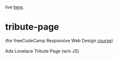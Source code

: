 live [here](https://dianapadre.github.io/tribute-page/).

# tribute-page
(for freeCodeCamp Responsive Web Design [course](https://www.freecodecamp.org/dianapadre))
<br>
<br>
Ada Lovelace Tribute Page (w/o JS)
